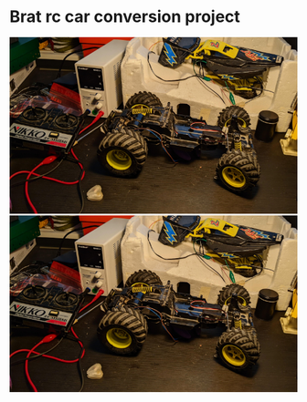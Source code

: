 # Brat rc car conversion project

![disassembly](images/disassembly.png)
![Alt text   ](images/disassembly.png?raw=true "Disassembled brat car")

